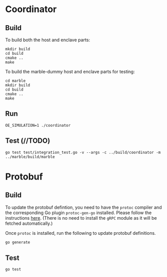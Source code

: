 # Coordinator
## Build
To build both the host and enclave parts:
```
mkdir build
cd build
cmake ..
make 
```

To build the marble-dummy host and enclave parts for testing:
```
cd marble
mkdir build
cd build
cmake ..
make
```

## Run
```
OE_SIMULATION=1 ./coordinator
```
## Test (//TODO)
```
go test test/integration_test.go -v --args -c ../build/coordinator -m ../marble/build/marble
```

# Protobuf
## Build

To update the protobuf defintion, you need to have the `protoc` compiler and the corresponding Go plugin `protoc-gen-go` installed. Please follow the instructions [here](https://grpc.io/docs/quickstart/go/). (There is no need to install the `gRPC` module as it will be fetched automatically.)

Once `protoc` is installed, run the following to update protobuf definitions.
```bash
go generate
```

## Test

```
go test
```
